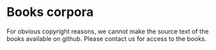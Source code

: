 
# Books corpora 

For obvious copyright reasons, we cannot make the source text of the books available on github.
Please contact us for access to the books.
